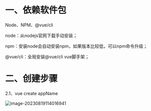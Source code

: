 # 一、依赖软件包

Node、NPM、@vue/cli

node：从nodejs官网下载手动安装；

npm：安装node会自动安装npm，如果版本比较低，可以npm命令升级；

@vue/cli：全局安装@vue/cli vue脚手架；

# 二、创建步骤

2.1、vue create appName

![image-20230819114016941](C:\Users\Administrator\AppData\Roaming\Typora\typora-user-images\image-20230819114016941.png)



